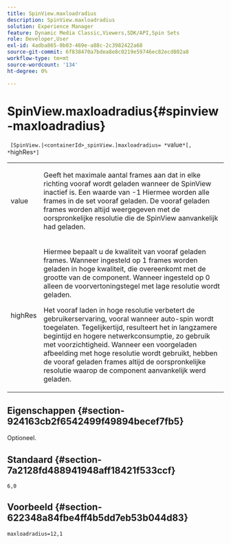 ```yaml
---
title: SpinView.maxloadradius
description: SpinView.maxloadradius
solution: Experience Manager
feature: Dynamic Media Classic,Viewers,SDK/API,Spin Sets
role: Developer,User
exl-id: 4adba865-0b03-469e-a88c-2c3982422a68
source-git-commit: 6f838470a7bdea8e8c0219e59746ec82ecd802a8
workflow-type: tm+mt
source-wordcount: '134'
ht-degree: 0%

---
```


# SpinView.maxloadradius{#spinview-maxloadradius}

` [SpinView.|<containerId>_spinView.]maxloadradius= *`value`*[, *`highRes`*]`

<table id="table_49FFD1BC53B846F09A6D214BC8C5C3FE"> 
 <tbody> 
  <tr> 
   <td colname="col1"> <p> <span class="codeph"><span class="varname"> value</span></span> </p> </td> 
   <td colname="col2"> <p> Geeft het maximale aantal frames aan dat in elke richting vooraf wordt geladen wanneer de SpinView inactief is. Een waarde van <span class="codeph"> -1</span> Hiermee worden alle frames in de set vooraf geladen. De vooraf geladen frames worden altijd weergegeven met de oorspronkelijke resolutie die de SpinView aanvankelijk had geladen. </p> </td> 
  </tr> 
  <tr> 
   <td colname="col1"> <p><span class="codeph"><span class="varname"> highRes</span></span> </p> </td> 
   <td colname="col2"> <p> Hiermee bepaalt u de kwaliteit van vooraf geladen frames. Wanneer ingesteld op <span class="codeph"> 1</span> frames worden geladen in hoge kwaliteit, die overeenkomt met de grootte van de component. Wanneer ingesteld op <span class="codeph"> 0</span> alleen de voorvertoningstegel met lage resolutie wordt geladen. </p> <p>Het vooraf laden in hoge resolutie verbetert de gebruikerservaring, vooral wanneer auto-spin wordt toegelaten. Tegelijkertijd, resulteert het in langzamere begintijd en hogere netwerkconsumptie, zo gebruik met voorzichtigheid. Wanneer een voorgeladen afbeelding met hoge resolutie wordt gebruikt, hebben de vooraf geladen frames altijd de oorspronkelijke resolutie waarop de component aanvankelijk werd geladen. </p> </td> 
  </tr> 
 </tbody> 
</table>

## Eigenschappen {#section-924163cb2f6542499f49894becef7fb5}

Optioneel.

## Standaard {#section-7a2128fd488941948aff18421f533ccf}

`6,0`

## Voorbeeld {#section-622348a84fbe4ff4b5dd7eb53b044d83}

`maxloadradius=12,1`
